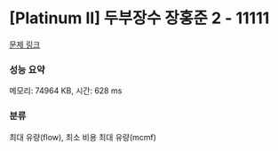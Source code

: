 # [Platinum II] 두부장수 장홍준 2 - 11111 

[문제 링크](https://www.acmicpc.net/problem/11111) 

### 성능 요약

메모리: 74964 KB, 시간: 628 ms

### 분류

최대 유량(flow), 최소 비용 최대 유량(mcmf)

